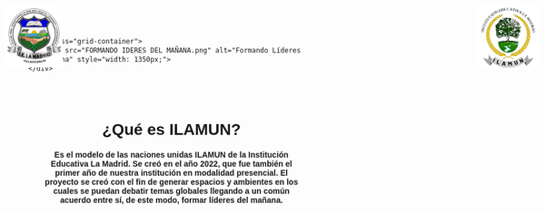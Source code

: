 <html lang="es">
<head>
    <meta charset="UTF-8">
    <meta name="viewport" content="width=device-width, initial-scale=1.0">
    <title>ILAMUN</title>
    <style>
        body {
            margin: 0;
            font-family: Verdana, Geneva, Tahoma, sans-serif;
        }
        #logoie {
            position: absolute;
            top: 10px;
            left: 10px;
            width: 110px;
        }
        #logo {
            position: absolute;
            top: 10px;
            right: 10px;
            width: 150px;
        }
        .grid-container {
            display: grid;
            place-items: center;
            height: 100vh; /* Centra verticalmente en toda la pantalla */
        }
        img {
            max-width: 100%;
            height: auto;
        }
        .large-space {
            margin-bottom: 1rem;
        }
        h1, h4 {
            text-align: center;
        }
        .content {
            padding: 1rem;
        }
        @media (max-width: 600px) {
            #logoie, #logo {
                width: 80px;
            }
            .grid-container {
                padding: 0 10px;
                height: auto; /* Ajusta la altura para pantallas pequeñas */
            }
            .large-space {
                margin-bottom: 0.8rem;
            }
            h1 {
                font-size: 1.5rem;
            }
            h4 {
                font-size: 1rem;
            }
        }
        .header, .pagehead, .site-footer {
    display: none;
}
    </style>
</head>
<body>
    <img id="logoie" src="I.E.png" alt="Logo IE" style="width: 100px;">
    <img id="logo" src="ILAMUNLOGOSINFONDO.png" alt="Logo ILAMUN" style="width: 110px;">
    
    <div class="grid-container">
        <img src="FORMANDO IDERES DEL MAÑANA.png" alt="Formando Líderes del Mañana" style="width: 1350px;">
    </div>
<br>
    <div class="content">
        <h1 class="large-space">¿Qué es ILAMUN?</h1>
        <h4>Es el modelo de las naciones unidas ILAMUN de la Institución Educativa La Madrid. Se creó en el año 2022, que fue también el primer año de nuestra institución en modalidad presencial. El proyecto se creó con el fin de generar espacios y ambientes en los cuales se puedan debatir temas globales llegando a un común acuerdo entre sí, de este modo, formar líderes del mañana.</h4>
    </div>
</body>
</html>
